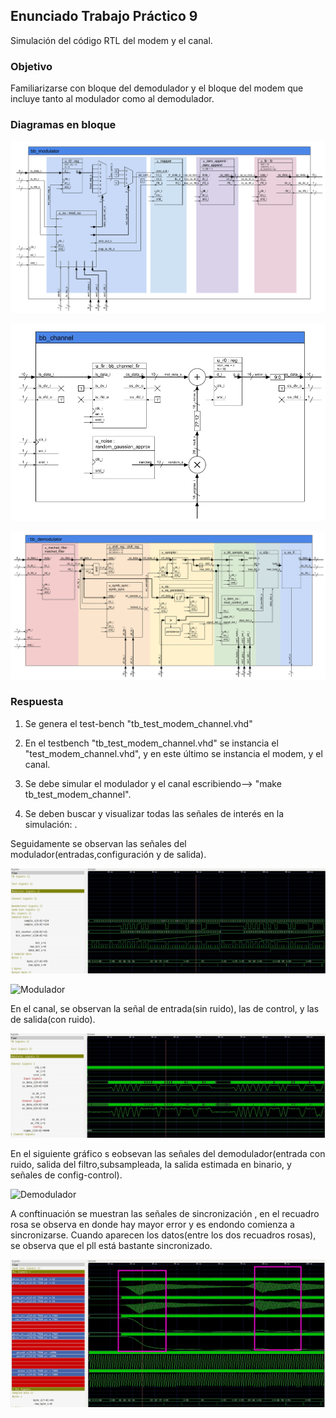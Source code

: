 ## Enunciado Trabajo Práctico 9

Simulación del código RTL del modem y el canal.


### Objetivo

Familiarizarse con bloque del demodulador y el bloque del modem
que incluye tanto al modulador como al demodulador.


### Diagramas en bloque

![Diagrama en bloques del modulador](Imagenes/BD-bb_modulator.png)

![Diagrama en bloques del canal](Imagenes/BD-bb_channel.jpg)

![Diagrama en bloques del canal](Imagenes/BD-bb_demodulator.png)


### Respuesta

1. Se genera el test-bench "tb_test_modem_channel.vhd"

2. En el testbench "tb_test_modem_channel.vhd" se instancia el "test_modem_channel.vhd", y en este último se instancia el modem, y el canal.

3. Se debe simular el modulador y el canal escribiendo-->  "make tb_test_modem_channel".
    
4. Se deben buscar y visualizar todas las señales de interés en la simulación:
.
    
Seguidamente se observan las señales del modulador(entradas,configuración y de salida).

![Sampleo](Imagenes/sampleo.jpg) 
   
![Modulador](Imagenes/modulator.jpg)
   
   
En el canal, se observan la señal de entrada(sin ruido), las de control, y las de salida(con ruido). 
   
![Canal](Imagenes/canal.jpg)

   
 En el siguiente gráfico s eobsevan las señales del demodulador(entrada con ruido, salida del filtro,subsampleada, la salida estimada en binario, y señales de config-control).
   
![Demodulador](Imagenes/demodulator.jpg)
   
A conftinuación se muestran las señales de sincronización , en el recuadro rosa se observa en donde hay mayor error y es endondo comienza a sincronizarse.
Cuando aparecen los datos(entre los dos recuadros rosas), se observa que el pll está bastante sincronizado.

![Pll](Imagenes/pll.jpg)



